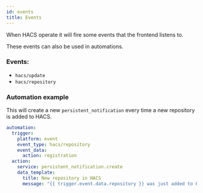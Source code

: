 ```yaml
---
id: events
title: Events
---
```


When HACS operate it will fire some events that the frontend listens to.

These events can also be used in automations.

### Events:

- `hacs/update`
- `hacs/repository`


### Automation example

This will create a new `persistent_notification` every time a new repository is added to HACS.

```yaml
automation:
  trigger:
    platform: event
    event_type: hacs/repository
    event_data:
      action: registration
  action:
    service: persistent_notification.create
    data_template:
      title: New repository in HACS
      message: "{{ trigger.event.data.repository }} was just added to HACS."
```